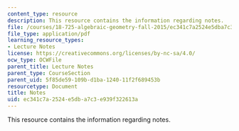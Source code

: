 ```yaml
---
content_type: resource
description: This resource contains the information regarding notes.
file: /courses/18-725-algebraic-geometry-fall-2015/ec341c7a2524e5dba7c3e939f322613a_MIT18_725F15_notes.pdf
file_type: application/pdf
learning_resource_types:
- Lecture Notes
license: https://creativecommons.org/licenses/by-nc-sa/4.0/
ocw_type: OCWFile
parent_title: Lecture Notes
parent_type: CourseSection
parent_uid: 5f85de59-109b-d1ba-1240-11f2f689453b
resourcetype: Document
title: Notes
uid: ec341c7a-2524-e5db-a7c3-e939f322613a
---
```

This resource contains the information regarding notes.
